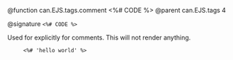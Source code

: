 @function can.EJS.tags.comment <%# CODE %>
@parent can.EJS.tags 4


@signature `<%# CODE %>`

Used for explicitly for comments.  This will not render anything.
     
         <%# 'hello world' %>